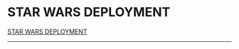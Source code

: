 # **STAR WARS DEPLOYMENT**

[STAR WARS DEPLOYMENT](https://dashboard.heroku.com/apps/infinite-wave-48204)




---------------------------

